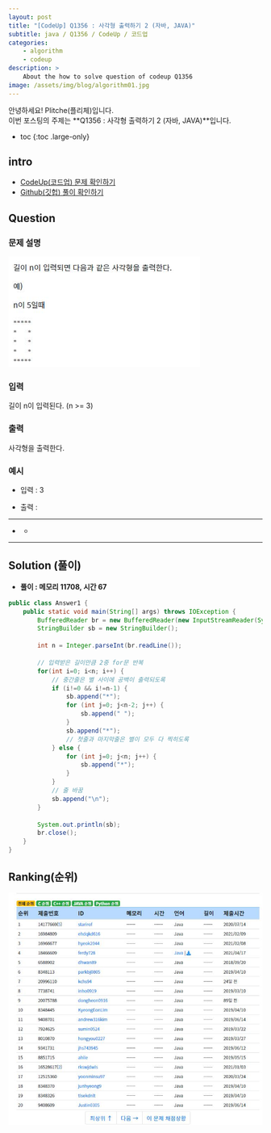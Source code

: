 ```yaml
---
layout: post
title: "[CodeUp] Q1356 : 사각형 출력하기 2 (자바, JAVA)"
subtitle: java / Q1356 / CodeUp / 코드업
categories:
    - algorithm
    - codeup
description: >
    About the how to solve question of codeup Q1356
image: /assets/img/blog/algorithm01.jpg
---
```


안녕하세요! Plitche(플리체)입니다.  
이번 포스팅의 주제는 **Q1356 : 사각형 출력하기 2 (자바, JAVA)**입니다.

* toc
{:toc .large-only}

## intro
* [CodeUp(코드업) 문제 확인하기](https://codeup.kr/problem.php?id=1356)  
* [Github(깃헙) 풀이 확인하기](https://github.com/plitche/CodeUp_Solution/tree/master/Q1301~Q1400/Q1356)  

## Question
### 문제 설명
![](/assets/post/codeup/Q1300~Q1399/20210918_02/01.JPG)  

### 입력
길이 n이 입력된다. (n >= 3)  

### 출력
사각형을 출력한다.  

### 예시
* 입력 : 3  

* 출력 :  
***  
* *  
***  

## Solution (풀이)
* **풀이 : 메모리 11708, 시간 67**  

```java
public class Answer1 {
	public static void main(String[] args) throws IOException {
		BufferedReader br = new BufferedReader(new InputStreamReader(System.in));
		StringBuilder sb = new StringBuilder();
		
		int n = Integer.parseInt(br.readLine());
		
		// 입력받은 길이만큼 2중 for문 반복
		for(int i=0; i<n; i++) {
			// 중간줄은 별 사이에 공백이 출력되도록
			if (i!=0 && i!=n-1) {
				sb.append("*");
				for (int j=0; j<n-2; j++) {
					sb.append(" ");
				}
				sb.append("*");
				// 첫줄과 마지막줄은 별이 모두 다 찍히도록
			} else {
				for (int j=0; j<n; j++) {
					sb.append("*");
				}
			}
			// 줄 바꿈
			sb.append("\n");
		}
		
		System.out.println(sb);
		br.close();
	}
}
```  

## Ranking(순위)
![](/assets/post/codeup/Q1300~Q1399/20210918_02/02.JPG)  